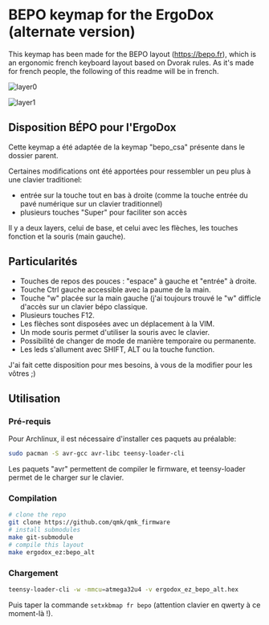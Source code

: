 # BEPO keymap for the ErgoDox (alternate version)

This keymap has been made for the BEPO layout (https://bepo.fr), which is an ergonomic french keyboard layout based on Dvorak rules. As it's made for french people, the following of this readme will be in french.

![layer0](https://i.imgur.com/jvdSHDl.png)

![layer1](https://i.imgur.com/6L66xHB.png)

## Disposition BÉPO pour l'ErgoDox

Cette keymap a été adaptée de la keymap "bepo_csa" présente dans le dossier parent.

Certaines modifications ont été apportées pour ressembler un peu plus à une clavier traditionel:

* entrée sur la touche tout en bas à droite (comme la touche entrée du pavé numérique sur un clavier traditionnel)
* plusieurs touches "Super" pour faciliter son accès

Il y a deux layers, celui de base, et celui avec les flèches, les touches fonction et la souris (main gauche).

## Particularités

* Touches de repos des pouces : "espace" à gauche et "entrée" à droite.
* Touche Ctrl gauche accessible avec la paume de la main.
* Touche "w" placée sur la main gauche (j'ai toujours trouvé le "w" difficle d'accès sur un clavier bépo classique.
* Plusieurs touches F12.
* Les flèches sont disposées avec un déplacement à la VIM.
* Un mode souris permet d'utiliser la souris avec le clavier.
* Possibilité de changer de mode de manière temporaire ou permanente.
* Les leds s'allument avec SHIFT, ALT ou la touche function.

J'ai fait cette disposition pour mes besoins, à vous de la modifier pour les vôtres ;)

## Utilisation

### Pré-requis

Pour Archlinux, il est nécessaire d'installer ces paquets au préalable:

~~~bash
sudo pacman -S avr-gcc avr-libc teensy-loader-cli
~~~

Les paquets "avr" permettent de compiler le firmware, et teensy-loader permet de le charger sur le clavier.

### Compilation

~~~bash
# clone the repo
git clone https://github.com/qmk/qmk_firmware
# install submodules
make git-submodule
# compile this layout
make ergodox_ez:bepo_alt
~~~

### Chargement

~~~bash
teensy-loader-cli -w -mmcu=atmega32u4 -v ergodox_ez_bepo_alt.hex
~~~

Puis taper la commande `setxkbmap fr bepo` (attention clavier en qwerty à ce moment-là !).

